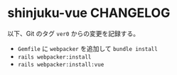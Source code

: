 shinjuku-vue CHANGELOG
======================

以下、Git のタグ `ver0` からの変更を記録する。

* `Gemfile` に `webpacker` を追加して `bundle install`
* `rails webpacker:install`
* `rails webpacker:install:vue`
